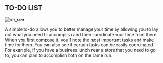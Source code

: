 
## TO-DO LIST

![alt_text](https://github.com/bacdillon/Python/tree/master/Django/To-Do%20List/MainScreen.JPG)

A simple to-do allows you to better manage your time by allowing you to lay out what you need to accomplish and then coordinate your time from there. When you first compose it, you’ll note the most important tasks and make time for them. You can also see if certain tasks can be easily coordinated. For example, if you have a business lunch near a store that you need to go to, you can plan to accomplish both on the same run.
